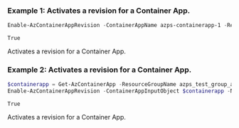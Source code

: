 ### Example 1: Activates a revision for a Container App.
```powershell
Enable-AzContainerAppRevision -ContainerAppName azps-containerapp-1 -ResourceGroupName azps_test_group_app -Name azps-containerapp-1--6a9svx2 -PassThru
```

```output
True
```

Activates a revision for a Container App.

### Example 2: Activates a revision for a Container App.
```powershell
$containerapp = Get-AzContainerApp -ResourceGroupName azps_test_group_app -Name azps-containerapp-1
Enable-AzContainerAppRevision -ContainerAppInputObject $containerapp -Name azps-containerapp-1--6a9svx2 -PassThru
```

```output
True
```

Activates a revision for a Container App.